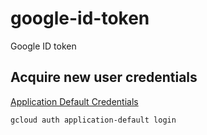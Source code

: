 # google-id-token
Google ID token


## Acquire new user credentials
[Application Default Credentials](https://cloud.google.com/sdk/gcloud/reference/auth/application-default/login)

```bash
gcloud auth application-default login
``` 
